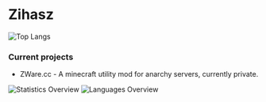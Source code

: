 # Zihasz

![Top Langs](https://github-readme-stats.vercel.app/api/top-langs/?username=zihasz)

### Current projects
* ZWare.cc - A minecraft utility mod for anarchy servers, currently private.

![Statistics Overview](https://raw.githubusercontent.com/3arthqu4ke/github-stats/master/generated/overview.svg)  ![Languages Overview](https://raw.githubusercontent.com/3arthqu4ke/github-stats/master/generated/languages.svg)
